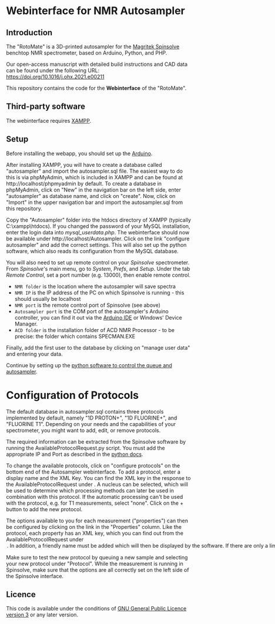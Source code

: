 # Webinterface for NMR Autosampler

## Introduction

The "RotoMate" is a 3D-printed autosampler for the [Magritek Spinsolve](https://magritek.com/products/spinsolve/) benchtop NMR spectrometer, based on Arduino, Python, and PHP.

Our open-access manuscript with detailed build instructions and CAD data can be found under the following URL: https://doi.org/10.1016/j.ohx.2021.e00211

This repository contains the code for the **Webinterface** of the "RotoMate".

## Third-party software

The webinterface requires [XAMPP](https://www.apachefriends.org/de/index.html).

## Setup

Before installing the webapp, you should set up the [Arduino](https://github.com/marcodyga/nmr_autosampler_arduino).

After installing XAMPP, you will have to create a database called "autosampler" and import the autosampler.sql file. The easiest way to do this is via phpMyAdmin, which is included in XAMPP and can be found at http://localhost/phpmyadmin by default. To create a database in phpMyAdmin, click on "New" in the navigation bar on the left side, enter "autosampler" as database name, and click on "create". Now, click on "Import" in the upper navigation bar and import the autosampler.sql from this repository.

Copy the "Autosampler" folder into the htdocs directory of XAMPP (typically C:\xampp\htdocs). If you changed the password of your MySQL installation, enter the login data into *mysql_userdata.php*. The webinterface should now be available under http://localhost/Autosampler. Click on the link "configure autosampler" and add the correct settings. This will also set up the python software, which also reads its configuration from the MySQL database. 

You will also need to set up remote control on your *Spinsolve* spectrometer. From *Spinsolve*'s main menu, go to *System*, *Prefs*, and *Setup*. Under the tab *Remote Control*, set a port number (e.g. 13000), then enable remote control.

* `NMR folder` is the location where the autosampler will save spectra
* `NMR IP` is the IP address of the PC on which Spinsolve is running - this should usually be localhost
* `NMR port` is the remote control port of Spinsolve (see above)
* `Autosampler port` is the COM port of the autosampler's Arduino controller, you can find it out via the [Arduino IDE](https://github.com/marcodyga/nmr_autosampler_arduino) or Windows' Device Manager.
* `ACD folder` is the installation folder of ACD NMR Processor - to be precise: the folder which contains SPECMAN.EXE

Finally, add the first user to the database by clicking on "manage user data" and entering your data.

Continue by setting up the [python software to control the queue and autosampler](https://github.com/marcodyga/nmr_autosampler_python).

# Configuration of Protocols

The default database in autosampler.sql contains three protocols implemented by default, namely "1D PROTON+", "1D FLUORINE+", and "FLUORINE T1". Depending on your needs and the capabilities of your spectrometer, you might want to add, edit, or remove protocols.

The required information can be extracted from the Spinsolve software by running the AvailableProtocolRequest.py script. You must add the appropriate IP and Port as described in the [python docs](https://github.com/marcodyga/nmr_autosampler_python).

To change the available protocols, click on "configure protocols" on the bottom end of the Autosampler webinterface. To add a protocol, enter a display name and the XML Key. You can find the XML key in the response to the AvailableProtocolRequest under <Protocol protocol="**XML KEY**">. A nucleus can be selected, which will be used to determine which processing methods can later be used in combination with this protocol. If the automatic processing can't be used with the protocol, e.g. for T1 measurements, select "none". Click on the + button to add the new protocol. 

The options available to you for each measurement ("properties") can then be configured by clicking on the link in the "Properties" column. Like the protocol, each property has an XML key, which you can find out from the AvailableProtocolRequest under <Option name="**XML KEY**">. In addition, a friendly name must be added which will then be displayed by the software. If there are only a limited number of options available, you must add them under "Options (JSON)" as a **[JSON array](https://www.w3schools.com/js/js_json_arrays.asp)** - take a look at the default protocols as an example on how this might be implemented. The available options are usually listed in the AvailableProtocolRequest, but this data might not always be correct! Make sure to cross-check the options with the ones which are presented to you in the Spinsolve software. On the other hand, if a free text value may be given to the Spinsolve software (e.g. center frequency), check the "Free text?" checkbox. In the "Default Value" column, you can then enter a default value.

Make sure to test the new protocol by queuing a new sample and selecting your new protocol under "Protocol". While the measurement is running in Spinsolve, make sure that the options are all correctly set on the left side of the Spinsolve interface.

## Licence

This code is available under the conditions of [GNU General Public Licence version 3](https://www.gnu.org/licenses/gpl-3.0.en.html) or any later version.
